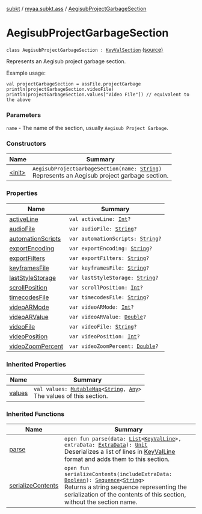 [subkt](../../index.md) / [myaa.subkt.ass](../index.md) / [AegisubProjectGarbageSection](./index.md)

# AegisubProjectGarbageSection

`class AegisubProjectGarbageSection : `[`KeyValSection`](../-key-val-section/index.md) [(source)](https://github.com/Myaamori/SubKt/blob/0.1.13/src/main/kotlin/myaa/subkt/ass/parser.kt#L836)

Represents an Aegisub project garbage section.

Example usage:

```
val projectGarbageSection = assFile.projectGarbage
println(projectGarbageSection.videoFile)
println(projectGarbageSection.values["Video File"]) // equivalent to the above
```

### Parameters

`name` - The name of the section, usually `Aegisub Project Garbage`.

### Constructors

| Name | Summary |
|---|---|
| [&lt;init&gt;](-init-.md) | `AegisubProjectGarbageSection(name: `[`String`](https://kotlinlang.org/api/latest/jvm/stdlib/kotlin/-string/index.html)`)`<br>Represents an Aegisub project garbage section. |

### Properties

| Name | Summary |
|---|---|
| [activeLine](active-line.md) | `val activeLine: `[`Int`](https://kotlinlang.org/api/latest/jvm/stdlib/kotlin/-int/index.html)`?` |
| [audioFile](audio-file.md) | `var audioFile: `[`String`](https://kotlinlang.org/api/latest/jvm/stdlib/kotlin/-string/index.html)`?` |
| [automationScripts](automation-scripts.md) | `var automationScripts: `[`String`](https://kotlinlang.org/api/latest/jvm/stdlib/kotlin/-string/index.html)`?` |
| [exportEncoding](export-encoding.md) | `var exportEncoding: `[`String`](https://kotlinlang.org/api/latest/jvm/stdlib/kotlin/-string/index.html)`?` |
| [exportFilters](export-filters.md) | `var exportFilters: `[`String`](https://kotlinlang.org/api/latest/jvm/stdlib/kotlin/-string/index.html)`?` |
| [keyframesFile](keyframes-file.md) | `var keyframesFile: `[`String`](https://kotlinlang.org/api/latest/jvm/stdlib/kotlin/-string/index.html)`?` |
| [lastStyleStorage](last-style-storage.md) | `var lastStyleStorage: `[`String`](https://kotlinlang.org/api/latest/jvm/stdlib/kotlin/-string/index.html)`?` |
| [scrollPosition](scroll-position.md) | `var scrollPosition: `[`Int`](https://kotlinlang.org/api/latest/jvm/stdlib/kotlin/-int/index.html)`?` |
| [timecodesFile](timecodes-file.md) | `var timecodesFile: `[`String`](https://kotlinlang.org/api/latest/jvm/stdlib/kotlin/-string/index.html)`?` |
| [videoARMode](video-a-r-mode.md) | `var videoARMode: `[`Int`](https://kotlinlang.org/api/latest/jvm/stdlib/kotlin/-int/index.html)`?` |
| [videoARValue](video-a-r-value.md) | `var videoARValue: `[`Double`](https://kotlinlang.org/api/latest/jvm/stdlib/kotlin/-double/index.html)`?` |
| [videoFile](video-file.md) | `var videoFile: `[`String`](https://kotlinlang.org/api/latest/jvm/stdlib/kotlin/-string/index.html)`?` |
| [videoPosition](video-position.md) | `var videoPosition: `[`Int`](https://kotlinlang.org/api/latest/jvm/stdlib/kotlin/-int/index.html)`?` |
| [videoZoomPercent](video-zoom-percent.md) | `var videoZoomPercent: `[`Double`](https://kotlinlang.org/api/latest/jvm/stdlib/kotlin/-double/index.html)`?` |

### Inherited Properties

| Name | Summary |
|---|---|
| [values](../-key-val-section/values.md) | `val values: `[`MutableMap`](https://kotlinlang.org/api/latest/jvm/stdlib/kotlin.collections/-mutable-map/index.html)`<`[`String`](https://kotlinlang.org/api/latest/jvm/stdlib/kotlin/-string/index.html)`, `[`Any`](https://kotlinlang.org/api/latest/jvm/stdlib/kotlin/-any/index.html)`>`<br>The values of this section. |

### Inherited Functions

| Name | Summary |
|---|---|
| [parse](../-key-val-section/parse.md) | `open fun parse(data: `[`List`](https://kotlinlang.org/api/latest/jvm/stdlib/kotlin.collections/-list/index.html)`<`[`KeyValLine`](../-key-val-line/index.md)`>, extraData: `[`ExtraData`](../-extra-data.md)`): `[`Unit`](https://kotlinlang.org/api/latest/jvm/stdlib/kotlin/-unit/index.html)<br>Deserializes a list of lines in [KeyValLine](../-key-val-line/index.md) format and adds them to this section. |
| [serializeContents](../-key-val-section/serialize-contents.md) | `open fun serializeContents(includeExtraData: `[`Boolean`](https://kotlinlang.org/api/latest/jvm/stdlib/kotlin/-boolean/index.html)`): `[`Sequence`](https://kotlinlang.org/api/latest/jvm/stdlib/kotlin.sequences/-sequence/index.html)`<`[`String`](https://kotlinlang.org/api/latest/jvm/stdlib/kotlin/-string/index.html)`>`<br>Returns a string sequence representing the serialization of the contents of this section, without the section name. |

